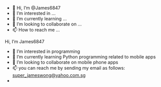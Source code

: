 - 👋 Hi, I’m @James6847
- 👀 I’m interested in ...
- 🌱 I’m currently learning ...
- 💞️ I’m looking to collaborate on ...
- 📫 How to reach me ...

<!---
James6847/James6847 is a ✨ special ✨ repository because its `README.md` (this file) appears on your GitHub profile.
You can click the Preview link to take a look at your changes.
--->
Hi, I’m James6847
- 👀 I’m interested in programming
- 🌱 I’m currently learning Python programming related to mobile apps
- 💞️ I’m looking to collaborate on mobile phone apps
- 📫 you can reach me by sending my email as follows: super_jameswong@yahoo.com.sg
-
